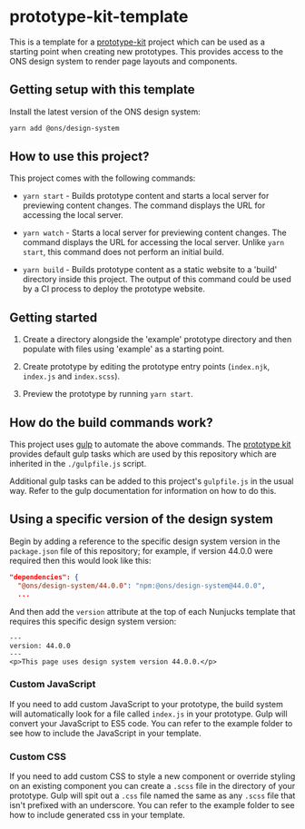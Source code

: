 # prototype-kit-template

This is a template for a [prototype-kit](https://github.com/ONSdigital/prototype-kit) project which can be used as a starting point when creating new prototypes. This provides access to the ONS design system to render page layouts and components.

## Getting setup with this template

Install the latest version of the ONS design system:

```bash
yarn add @ons/design-system
```

## How to use this project?

This project comes with the following commands:

- `yarn start` - Builds prototype content and starts a local server for previewing content changes. The command displays the URL for accessing the local server.

- `yarn watch` - Starts a local server for previewing content changes. The command displays the URL for accessing the local server. Unlike `yarn start`, this command does not perform an initial build.

- `yarn build` - Builds prototype content as a static website to a 'build' directory inside this project. The output of this command could be used by a CI process to deploy the prototype website.

## Getting started

1. Create a directory alongside the 'example' prototype directory and then populate with files using 'example' as a starting point.

2. Create prototype by editing the prototype entry points (`index.njk`, `index.js` and `index.scss`).

3. Preview the prototype by running `yarn start`.

## How do the build commands work?

This project uses [gulp](https://gulpjs.com/) to automate the above commands. The [prototype kit]({{PROTOTYPE_KIT_HOMEPAGE}}) provides default gulp tasks which are used by this repository which are inherited in the `./gulpfile.js` script.

Additional gulp tasks can be added to this project's `gulpfile.js` in the usual way. Refer to the gulp documentation for information on how to do this.

## Using a specific version of the design system

Begin by adding a reference to the specific design system version in the `package.json` file of this repository; for example, if version 44.0.0 were required then this would look like this:

```json
"dependencies": {
  "@ons/design-system/44.0.0": "npm:@ons/design-system@44.0.0",
  ...
```

And then add the `version` attribute at the top of each Nunjucks template that requires this specific design system version:

```nunjucks
---
version: 44.0.0
---
<p>This page uses design system version 44.0.0.</p>
```

### Custom JavaScript

If you need to add custom JavaScript to your prototype, the build system will automatically look for a file called `index.js` in your prototype. Gulp will convert your JavaScript to ES5 code. You can refer to the example folder to see how to include the JavaScript in your template.

### Custom CSS

If you need to add custom CSS to style a new component or override styling on an existing component you can create a `.scss` file in the directory of your prototype. Gulp will spit out a `.css` file named the same as any `.scss` file that isn't prefixed with an underscore. You can refer to the example folder to see how to include generated css in your template.
